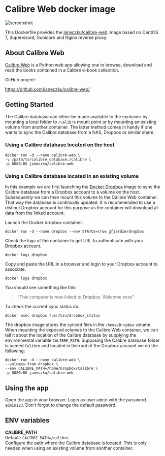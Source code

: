 # Calibre Web docker image

![screenshot](https://raw.githubusercontent.com/janeczku/docker-calibre-web/master/screenshot.png)

This Dockerfile provides the [janeczku/calibre-web](https://registry.hub.docker.com/u/janeczku/calibre-web/) image based on CentOS 7, Supervisord, Gunicorn and Nginx reverse proxy.

## About Calibre Web

[Calibre Web](https://github.com/janeczku/calibre-web/) is a Python web app allowing one to browse, download and read the books contained in a Calibre e-book collection.

GitHub project:

https://github.com/janeczku/calibre-web/

## Getting Started

The Calibre database can either be made available to the container by mounting a local folder to `/calibre` mount point or by mounting an existing volume from another container. The latter method comes in handy if one wants to sync the Calibre database from a NAS, Dropbox or similar share.

### Using a Calibre database located on the host

    docker run -d --name calibre-web \
    -v /path/to/calibre_database:/calibre \
    -p 8080:80 janeczku/calibre-web

### Using a Calibre database located in an existing volume
In this example we are first launching the [Docker Dropbox](https://registry.hub.docker.com/u/gfjardim/dropbox/) image to sync the Calibre database from a Dropbox account to a volume on the host. Subsequently we can then mount this volume to the Calibre Web container. That way the database is continually updated. It is recommended to use a distinct Dropbox account for this purpose as the container will download all data from the linked account.

Launch the Docker dropbox container.

    docker run -d --name dropbox --env STATUS=true gfjardim/dropbox

Check the logs of the container to get URL to authenticate with your Dropbox account.

	docker logs dropbox

Copy and paste the URL in a browser and login to your Dropbox account to associate.

	docker logs dropbox

You should see something like this:

> "This computer is now linked to Dropbox. Welcome xxxx"

To check the current sync status do:

	docker exec dropbox /usr/bin/dropbox_status

The dropbox image stores the synced files in the `/home/Dropbox` volume. When mounting the exposed volumes to the Calibre Web container, we can tell it about the location of the Calibre database by supplying the environmental variable `CALIBRE_PATH`. Supposing the Calibre database folder is named `Calibre` and located in the root of the Dropbox account we do the following:

	docker run -d --name calibre-web \
	--volumes-from dropbox \
	--env CALIBRE_PATH=/home/Dropbox/Calibre \
	-p 8080:80 janeczku/calibre-web

## Using the app

Open the app in your browser. Login as user `admin` with the password `admin123`. Don't forget to change the default password.

## ENV variables

**CALIBRE_PATH**  
Default: `CALIBRE_PATH=/calibre`  
Configure the path where the Calibre database is located. This is only needed when using an existing volume from another container.
